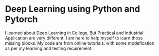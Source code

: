 # Deep Learning using Python and Pytorch

I learned about Deep Learning in College, But Practical and Industrial Application are very different. I am here to help myself to learn those missing blocks. 
My code are from online tutorials. with some modefication as per my learning and testing requirement.



